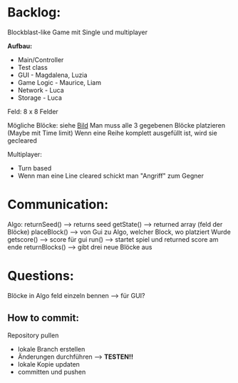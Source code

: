 

# Backlog:

Blockblast-like Game mit Single und multiplayer 

**Aufbau:**
-  Main/Controller
-  Test class
-  GUI - Magdalena, Luzia
-  Game Logic - Maurice, Liam
-  Network - Luca
-  Storage - Luca


Feld: 8 x 8 Felder

Mögliche Blöcke: siehe [Bild](https://github.com/Ashefromapex/Competitive-Blockblast/blob/main/blocks.jpg) 
Man muss alle 3 gegebenen Blöcke platzieren (Maybe mit Time limit)
Wenn eine Reihe komplett ausgefüllt ist, wird sie gecleared 

Multiplayer:
-  Turn based
-  Wenn man eine Line cleared schickt man "Angriff" zum Gegner

# Communication:

Algo: 
returnSeed() --> returns seed
getState() --> returned array (feld der Blöcke)
placeBlock() --> von Gui zu Algo, welcher Block, wo platziert Wurde
getscore() --> score für gui
run() --> startet spiel und returned score am ende 
returnBlocks() --> gibt drei neue Blöcke aus

# Questions:
Blöcke in Algo feld einzeln bennen --> für GUI?

## How to commit:

  Repository pullen
-  lokale Branch erstellen
-  Änderungen durchführen --> **TESTEN!!**
-  lokale Kopie updaten
-  committen und pushen 


